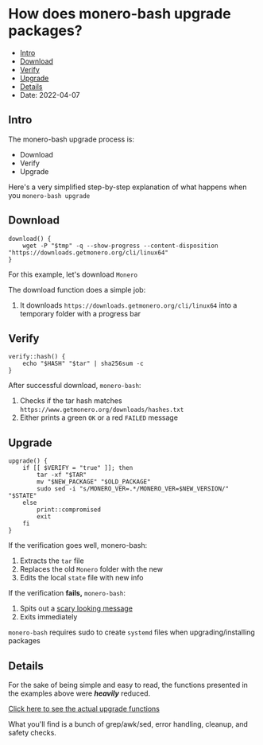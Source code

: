 # How does monero-bash upgrade packages?
* [Intro](#Intro)
* [Download](#Download)
* [Verify](#Verify)
* [Upgrade](#Upgrade)
* [Details](#Details)
* Date: 2022-04-07

## Intro
The monero-bash upgrade process is:
* Download
* Verify
* Upgrade

Here's a very simplified step-by-step explanation of what happens when you `monero-bash upgrade`

## Download
```
download() {
    wget -P "$tmp" -q --show-progress --content-disposition "https://downloads.getmonero.org/cli/linux64"
}
```
For this example, let's download `Monero`

The download function does a simple job:
1. It downloads `https://downloads.getmonero.org/cli/linux64` into a temporary folder with a progress bar

## Verify
```
verify::hash() {
	echo "$HASH" "$tar" | sha256sum -c
}
```
After successful download, `monero-bash`:
1. Checks if the tar hash matches `https://www.getmonero.org/downloads/hashes.txt`
2. Either prints a green `OK` or a red `FAILED` message

## Upgrade
```
upgrade() {
	if [[ $VERIFY = "true" ]]; then
		tar -xf "$TAR"
		mv "$NEW_PACKAGE" "$OLD_PACKAGE"
		sudo sed -i "s/MONERO_VER=.*/MONERO_VER=$NEW_VERSION/" "$STATE"
	else
		print::compromised
		exit
	fi
}
```
If the verification goes well, monero-bash:
1. Extracts the `tar` file
2. Replaces the old `Monero` folder with the new
3. Edits the local `state` file with new info

If the verification **fails,** `monero-bash`:
1. Spits out a [scary looking message](https://github.com/hinto-janaiyo/monero-bash/blob/main/src/func/print/compromised.sh)
2. Exits immediately

`monero-bash` requires sudo to create `systemd` files when upgrading/installing packages

## Details
For the sake of being simple and easy to read, the functions presented in the examples above were ***heavily*** reduced.

[Click here to see the actual upgrade functions](https://github.com/hinto-janaiyo/monero-bash/blob/main/src/func/upgrade)

What you'll find is a bunch of grep/awk/sed, error handling, cleanup, and safety checks.
